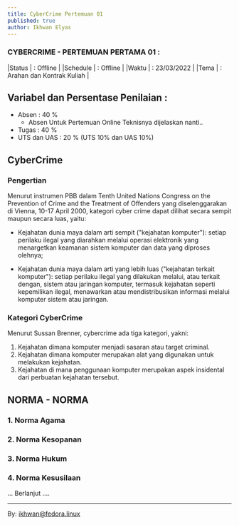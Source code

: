 ```yaml
---
title: CyberCrime Pertemuan 01
published: true
author: Ikhwan Elyas
---
```



### CYBERCRIME - PERTEMUAN PERTAMA 01 :

|Status   | : Offline                    |
|Schedule | : Offline                    |
|Waktu    | : 23/03/2022                 |
|Tema     | : Arahan dan Kontrak Kuliah  |



## Variabel dan Persentase Penilaian :
- Absen  : 40 %
    - Absen Untuk Pertemuan Online Teknisnya dijelaskan nanti..
- Tugas  : 40 %
- UTS dan UAS : 20 % (UTS 10% dan UAS 10%)


## CyberCrime


### Pengertian 

Menurut instrumen PBB dalam Tenth United Nations Congress on the Prevention of Crime and the Treatment of Offenders yang diselenggarakan di Vienna, 10-17 April 2000, kategori cyber crime dapat dilihat secara sempit maupun secara luas, yaitu:

- Kejahatan dunia maya dalam arti sempit ("kejahatan komputer"): setiap perilaku ilegal yang diarahkan melalui operasi elektronik yang menargetkan keamanan sistem komputer dan data yang diproses olehnya;

- Kejahatan dunia maya dalam arti yang lebih luas ("kejahatan terkait komputer"): setiap perilaku ilegal yang dilakukan melalui, atau terkait dengan, sistem atau jaringan komputer, termasuk kejahatan seperti kepemilikan ilegal, menawarkan atau mendistribusikan informasi melalui komputer sistem atau jaringan.

### Kategori CyberCrime
Menurut Sussan Brenner, cybercrime ada tiga kategori, yakni: 

1. Kejahatan dimana komputer menjadi sasaran atau target criminal.
2. Kejahatan dimana komputer merupakan alat yang digunakan untuk melakukan kejahatan.
3. Kejahatan di mana penggunaan komputer merupakan aspek insidental dari perbuatan kejahatan tersebut.

## NORMA - NORMA

### 1. Norma Agama
### 2. Norma Kesopanan
### 3. Norma Hukum
### 4. Norma Kesusilaan


... Berlanjut ....

***
By: ikhwan@fedora.linux